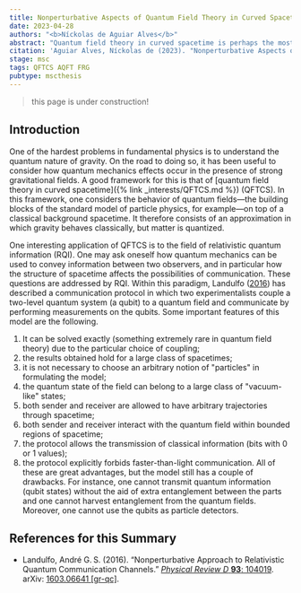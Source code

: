 ```yaml
---
title: Nonperturbative Aspects of Quantum Field Theory in Curved Spacetime
date: 2023-04-28
authors: "<b>Níckolas de Aguiar Alves</b>"
abstract: "Quantum field theory in curved spacetime is perhaps the most reliable framework in which one can investigate quantum effects in the presence of strong gravitational fields. Nevertheless, it is often studied by means of perturbative treatments. In this thesis, we aim at using the functional renormalization group—a nonperturbative realization of the renormalization group—as a technique to describe nonperturbative quantum phenomena in curved spacetimes. The chosen system is an Unruh–DeWitt particle detector coupled to a scalar quantum field. We discuss how to formulate such a system in terms of an action and how one can compute its renormalization group flow in the case of an inertial detector in flat spacetime, for simplicity. We learn, however, that the results are divergent in the limit in which the detector's energy gap vanishes. Possible workarounds are discussed at the end. <br><br> This thesis also presents a review of quantum field theory in curved spacetimes by means of the algebraic approach, although it assumes no previous experience with functional analysis. Hence, it fills a pedagogical gap in the literature. Furthermore, we also review the functional renormalization group and derive the Wetterich equation assuming a general field content that might include both bosonic and fermionic fields. Such a derivation is also hardly found in pedagogical introductions available in the high energy physics literature."
citation: 'Aguiar Alves, Níckolas de (2023). "Nonperturbative Aspects of Quantum Field Theory in Curved Spacetime". MSc thesis. Santo André, Brazil: Federal University of ABC. xxiv, 152 pp. arXiv: <a href="https://arxiv.org/abs/2305.17453" target="_blank">2305.17453 [gr-qc]</a>.'
stage: msc
tags: QFTCS AQFT FRG
pubtype: mscthesis
---
```


> this page is under construction!

## Introduction

One of the hardest problems in fundamental physics is to understand the quantum nature of gravity. On the road to doing so, it has been useful to consider how quantum mechanics effects occur in the presence of strong gravitational fields. A good framework for this is that of [quantum field theory in curved spacetime]({% link _interests/QFTCS.md %}) (QFTCS). In this framework, one considers the behavior of quantum fields—the building blocks of the standard model of particle physics, for example—on top of a classical background spacetime. It therefore consists of an approximation in which gravity behaves classically, but matter is quantized. 

One interesting application of QFTCS is to the field of relativistic quantum information (RQI). One may ask oneself how quantum mechanics can be used to convey information between two observers, and in particular how the structure of spacetime affects the possibilities of communication. These questions are addressed by RQI. Within this paradigm, Landulfo ([2016](#landulfo2016)) has described a communication protocol in which two experimentalists couple a two-level quantum system (a qubit) to a quantum field and communicate by performing measurements on the qubits. Some important features of this model are the following.
1. It can be solved exactly (something extremely rare in quantum field theory) due to the particular choice of coupling;
2. the results obtained hold for a large class of spacetimes;
3. it is not necessary to choose an arbitrary notion of "particles" in formulating the model;
4. the quantum state of the field can belong to a large class of "vacuum-like" states;
5. both sender and receiver are allowed to have arbitrary trajectories through spacetime;
6. both sender and receiver interact with the quantum field within bounded regions of spacetime;
7. the protocol allows the transmission of classical information (bits with 0 or 1 values);
8. the protocol explicitly forbids faster-than-light communication.
All of these are great advantages, but the model still has a couple of drawbacks. For instance, one cannot transmit quantum information (qubit states) without the aid of extra entanglement between the parts and one cannot harvest entanglement from the quantum fields. Moreover, one cannot use the qubits as particle detectors.



## References for this Summary
* <a name="landulfo2016"></a>Landulfo, André G. S. (2016). “Nonperturbative Approach to Relativistic Quantum Communication Channels.” [_Physical Review D_ **93**: 104019](https://doi.org/10.1103/PhysRevD.93.104019). arXiv: [1603.06641 [gr-qc]](https://arxiv.org/abs/1603.06641).
